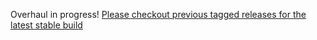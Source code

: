 Overhaul in progress! [Please checkout previous tagged releases for the latest stable build](https://github.com/tadhglewis/issue-status/releases)
